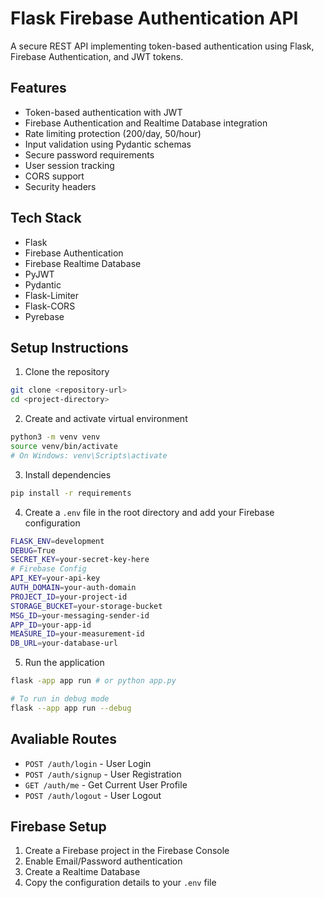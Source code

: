 ﻿# Flask Firebase Authentication API

A secure REST API implementing token-based authentication using Flask, Firebase Authentication, and JWT tokens.

## Features

- Token-based authentication with JWT
- Firebase Authentication and Realtime Database integration
- Rate limiting protection (200/day, 50/hour)
- Input validation using Pydantic schemas
- Secure password requirements
- User session tracking
- CORS support
- Security headers

## Tech Stack

- Flask
- Firebase Authentication
- Firebase Realtime Database
- PyJWT
- Pydantic
- Flask-Limiter
- Flask-CORS
- Pyrebase

## Setup Instructions

1. Clone the repository
```bash
git clone <repository-url>
cd <project-directory>
```
2. Create and activate virtual environment
```bash
python3 -m venv venv
source venv/bin/activate
# On Windows: venv\Scripts\activate
```
3. Install dependencies
```bash
pip install -r requirements
```
4. Create a `.env` file in the root directory and add your Firebase configuration
```bash
FLASK_ENV=development
DEBUG=True
SECRET_KEY=your-secret-key-here
# Firebase Config
API_KEY=your-api-key
AUTH_DOMAIN=your-auth-domain
PROJECT_ID=your-project-id
STORAGE_BUCKET=your-storage-bucket
MSG_ID=your-messaging-sender-id
APP_ID=your-app-id
MEASURE_ID=your-measurement-id
DB_URL=your-database-url
```
5. Run the application
```bash
flask -app app run # or python app.py
```
```bash
# To run in debug mode
flask --app app run --debug
```

## Avaliable Routes
- `POST /auth/login` - User Login
- `POST /auth/signup` - User Registration
- `GET /auth/me` - Get Current User Profile
- `POST /auth/logout` - User Logout

## Firebase Setup
1.  Create a Firebase project in the Firebase Console
1. Enable Email/Password authentication
1. Create a Realtime Database
1. Copy the configuration details to your `.env` file